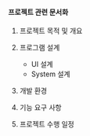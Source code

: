 #### 프로젝트 관련 문서화

1. 프로젝트 목적 및 개요

2. 프로그램 설계
   * UI 설계
   * System 설계

3. 개발 환경

4. 기능 요구 사항

5. 프로젝트 수행 일정
